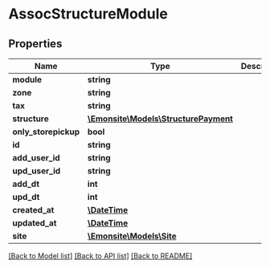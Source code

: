 # AssocStructureModule

## Properties
Name | Type | Description | Notes
------------ | ------------- | ------------- | -------------
**module** | **string** |  | [optional] 
**zone** | **string** |  | [optional] 
**tax** | **string** |  | [optional] 
**structure** | [**\Emonsite\Models\StructurePayment**](StructurePayment.md) |  | [optional] 
**only_storepickup** | **bool** |  | [optional] 
**id** | **string** |  | [optional] 
**add_user_id** | **string** |  | [optional] 
**upd_user_id** | **string** |  | [optional] 
**add_dt** | **int** |  | [optional] 
**upd_dt** | **int** |  | [optional] 
**created_at** | [**\DateTime**](\DateTime.md) |  | [optional] 
**updated_at** | [**\DateTime**](\DateTime.md) |  | [optional] 
**site** | [**\Emonsite\Models\Site**](Site.md) |  | [optional] 

[[Back to Model list]](../../README.md#documentation-for-models) [[Back to API list]](../../README.md#documentation-for-api-endpoints) [[Back to README]](../../README.md)

